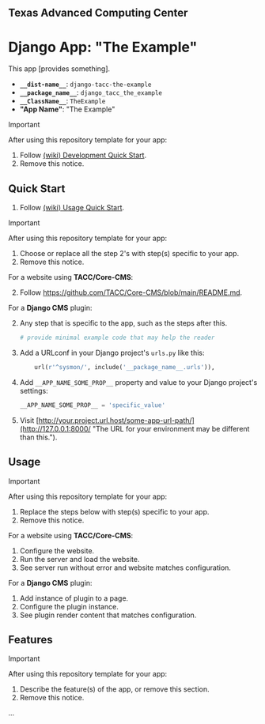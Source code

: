 ## Texas Advanced Computing Center
# Django App: "The Example"

This app [provides something].

- __`__dist-name__`__: `django-tacc-the-example`
- __`__package_name__`__: `django_tacc_the_example`
- __`__ClassName__`__: `TheExample`
- __"App Name"__: "The Example"


> [!IMPORTANT]
> After using this repository template for your app:
>
> 1. Follow [(wiki) Development Quick Start](https://github.com/TACC/Core-CMS-App/wiki/Development-Quick-Start).
> 2. Remove this notice.


## Quick Start

1. Follow [(wiki) Usage Quick Start](https://github.com/TACC/Core-CMS-App/wiki/Usage-Quick-Start).

> [!IMPORTANT]
> After using this repository template for your app:
>
> 1. Choose or replace all the step 2's with step(s) specific to your app.
> 2. Remove this notice.

For a website using **TACC/Core-CMS**:

2. Follow https://github.com/TACC/Core-CMS/blob/main/README.md.

For a **Django CMS** plugin:

2. Any step that is specific to the app, such as the steps after this.

    ```python
    # provide minimal example code that may help the reader
    ```

3. Add a URLconf in your Django project's `urls.py` like this:

    ```python
        url(r'^sysmon/', include('__package_name__.urls')),
    ```

4. Add `__APP_NAME_SOME_PROP__` property and value to your Django project's settings:

    ```python
    __APP_NAME_SOME_PROP__ = 'specific_value'
    ```

5. Visit [http://your.project.url.host/some-app-url-path/](http://127.0.0.1:8000/ "The URL for your environment may be different than this.").

## Usage

> [!IMPORTANT]
> After using this repository template for your app:
>
> 1. Replace the steps below with step(s) specific to your app.
> 2. Remove this notice.

For a website using **TACC/Core-CMS**:

1. Configure the website.
1. Run the server and load the website.
1. See server run without error and website matches configuration.

For a **Django CMS** plugin:

1. Add instance of plugin to a page.
1. Configure the plugin instance.
1. See plugin render content that matches configuration.

## Features

> [!IMPORTANT]
> After using this repository template for your app:
>
> 1. Describe the feature(s) of the app, or remove this section.
> 2. Remove this notice.

…
